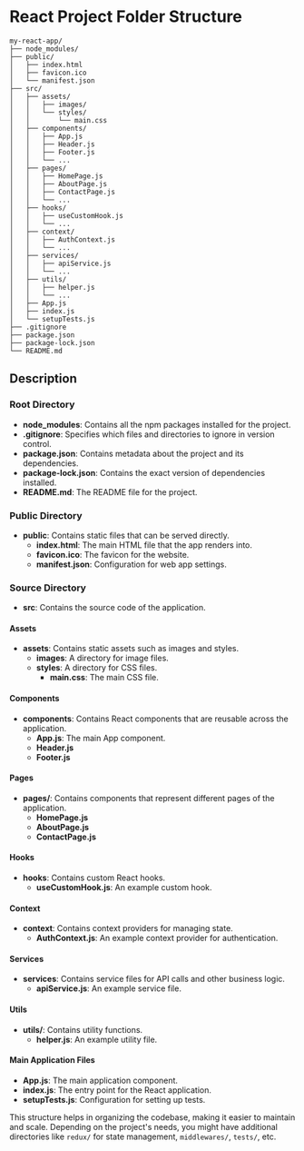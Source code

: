 # React Project Folder Structure

```
my-react-app/
├── node_modules/
├── public/
│   ├── index.html
│   ├── favicon.ico
│   └── manifest.json
├── src/
│   ├── assets/
│   │   ├── images/
│   │   └── styles/
│   │       └── main.css
│   ├── components/
│   │   ├── App.js
│   │   ├── Header.js
│   │   ├── Footer.js
│   │   └── ...
│   ├── pages/
│   │   ├── HomePage.js
│   │   ├── AboutPage.js
│   │   ├── ContactPage.js
│   │   └── ...
│   ├── hooks/
│   │   ├── useCustomHook.js
│   │   └── ...
│   ├── context/
│   │   ├── AuthContext.js
│   │   └── ...
│   ├── services/
│   │   ├── apiService.js
│   │   └── ...
│   ├── utils/
│   │   ├── helper.js
│   │   └── ...
│   ├── App.js
│   ├── index.js
│   └── setupTests.js
├── .gitignore
├── package.json
├── package-lock.json
└── README.md
```

## Description

### Root Directory
- **node_modules**: Contains all the npm packages installed for the project.
- **.gitignore**: Specifies which files and directories to ignore in version control.
- **package.json**: Contains metadata about the project and its dependencies.
- **package-lock.json**: Contains the exact version of dependencies installed.
- **README.md**: The README file for the project.

### Public Directory
- **public**: Contains static files that can be served directly.
  - **index.html**: The main HTML file that the app renders into.
  - **favicon.ico**: The favicon for the website.
  - **manifest.json**: Configuration for web app settings.

### Source Directory
- **src**: Contains the source code of the application.

#### Assets
- **assets**: Contains static assets such as images and styles.
  - **images**: A directory for image files.
  - **styles**: A directory for CSS files.
    - **main.css**: The main CSS file.

#### Components
- **components**: Contains React components that are reusable across the application.
  - **App.js**: The main App component.
  - **Header.js**
  - **Footer.js**

#### Pages
- **pages/**: Contains components that represent different pages of the application.
  - **HomePage.js**
  - **AboutPage.js**
  - **ContactPage.js**

#### Hooks
- **hooks**: Contains custom React hooks.
  - **useCustomHook.js**: An example custom hook.

#### Context
- **context**: Contains context providers for managing state.
  - **AuthContext.js**: An example context provider for authentication.

#### Services
- **services**: Contains service files for API calls and other business logic.
  - **apiService.js**: An example service file.

#### Utils
- **utils/**: Contains utility functions.
  - **helper.js**: An example utility file.

#### Main Application Files
- **App.js**: The main application component.
- **index.js**: The entry point for the React application.
- **setupTests.js**: Configuration for setting up tests.

This structure helps in organizing the codebase, making it easier to maintain and scale. Depending on the project's needs, you might have additional directories like `redux/` for state management, `middlewares/`, `tests/`, etc.